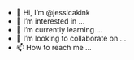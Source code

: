 - 👋 Hi, I’m @jessicakink
- 👀 I’m interested in ...
- 🌱 I’m currently learning ...
- 💞️ I’m looking to collaborate on ...
- 📫 How to reach me ...

<!---
jessicakink/jessicakink is a ✨ special ✨ repository because its `README.md` (this file) appears on your GitHub profile.
You can click the Preview link to take a look at your changes.
--->
